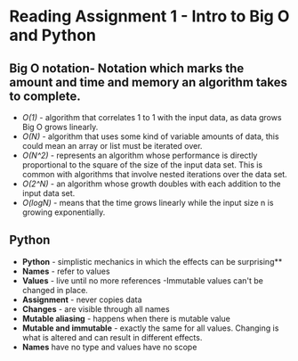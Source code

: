 # **Reading Assignment 1 - Intro to Big O and Python**

 ## Big O notation- Notation which marks the amount and time and memory an algorithm takes to complete.
  + *O(1)* - algorithm that correlates 1 to 1 with the input data, as data grows Big O grows linearly.
  + *O(N)* - algorithm that uses some kind of variable amounts of data, this could mean an array or list must be iterated over.
  + *O(N^2)* -  represents an algorithm whose performance is directly proportional to the square of the size of the input data set. This is common with algorithms that involve nested iterations over the data set.
  + *O(2^N)* - an algorithm whose growth doubles with each addition to the input data set.
  + *O(logN)* - means that the time grows linearly while the input size n is growing exponentially.

 ## Python
 
   + **Python** - simplistic mechanics in which the effects can be surprising**
   + **Names** - refer to values
   +  **Values** - live until no more references -Immutable values can't be changed in place.
   +  **Assignment** - never copies data
   +  **Changes** - are visible through all names
   +  **Mutable aliasing** - happens when there is mutable value
   +  **Mutable and immutable** - exactly the same for all values. Changing is what is altered and can result in different effects.
   +  **Names** have no type and values have no scope

